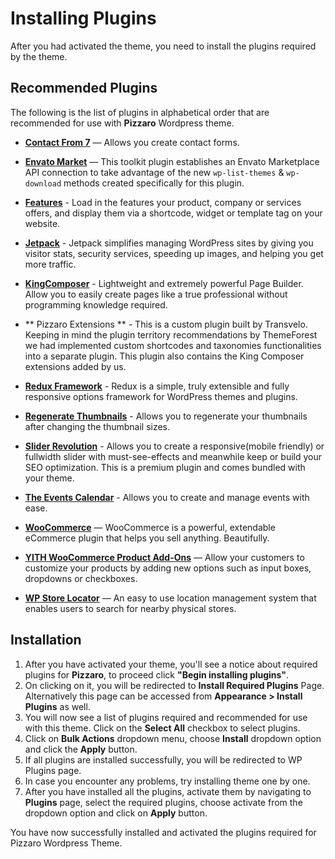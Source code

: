 # Installing Plugins

After you had activated the theme, you need to install the plugins required by the theme.

## Recommended Plugins

The following is the list of plugins in alphabetical order that are recommended for use with **Pizzaro** Wordpress theme.

* **[Contact From 7](https://wordpress.org/plugins/contact-form-7/)** — Allows you create contact forms.

* **[Envato Market](https://github.com/envato/wp-envato-market)** — This toolkit plugin establishes an Envato Marketplace API connection to take advantage of the new `wp-list-themes` & `wp-download` methods created specifically for this plugin.

* **[Features](https://wordpress.org/plugins/features-by-woothemes/)** - Load in the features your product, company or services offers, and display them via a shortcode, widget or template tag on your website.

* **[Jetpack](https://wordpress.org/plugins/jetpack/)** - Jetpack simplifies managing WordPress sites by giving you visitor stats, security services, speeding up images, and helping you get more traffic.

* **[KingComposer](https://wordpress.org/plugins/kingcomposer/)** - Lightweight and extremely powerful Page Builder. Allow you to easily create pages like a true professional without programming knowledge required.

* ** Pizzaro Extensions ** - This is a custom plugin built by Transvelo. Keeping in mind the plugin territory recommendations by ThemeForest we had implemented custom shortcodes and taxonomies functionalities into a separate plugin. This plugin also contains the King Composer extensions added by us.

* **[Redux Framework](https://wordpress.org/plugins/redux-framework/)** - Redux is a simple, truly extensible and fully responsive options framework for WordPress themes and plugins.

* **[Regenerate Thumbnails](https://wordpress.org/plugins/regenerate-thumbnails/)** - Allows you to regenerate your thumbnails after changing the thumbnail sizes.

* **[Slider Revolution](http://codecanyon.net/item/slider-revolution-responsive-wordpress-plugin/2751380/)** - Allows you to create a responsive(mobile friendly) or fullwidth slider with must-see-effects and meanwhile keep or build your SEO optimization. This is a premium plugin and comes bundled with your theme.

* **[The Events Calendar](https://wordpress.org/plugins/the-events-calendar/)** - Allows you to create and manage events with ease.

* **[WooCommerce](https://wordpress.org/plugins/woocommerce/)** — WooCommerce is a powerful, extendable eCommerce plugin that helps you sell anything. Beautifully.

* **[YITH WooCommerce Product Add-Ons](https://wordpress.org/plugins/yith-woocommerce-product-add-ons/)** — Allow your customers to customize your products by adding new options such as input boxes, dropdowns or checkboxes.

* **[WP Store Locator](https://wordpress.org/plugins/wp-store-locator/)** — An easy to use location management system that enables users to search for nearby physical stores.

## Installation

1. After you have activated your theme, you'll see a notice about required plugins for **Pizzaro**, to proceed click **"Begin installing plugins"**.
2. On clicking on it, you will be redirected to **Install Required Plugins** Page. Alternatively this page can be accessed from **Appearance > Install Plugins** as well.
3. You will now see a list of plugins required and recommended for use with this theme. Click on the **Select All** checkbox to select plugins.
4. Click on **Bulk Actions** dropdown menu, choose **Install** dropdown option and click the **Apply** button.
5. If all plugins are installed successfully, you will be redirected to WP Plugins page.
6. In case you encounter any problems, try installing theme one by one.
7. After you have installed all the plugins, activate them by navigating to **Plugins** page, select the required plugins, choose activate from the dropdown option and click on **Apply** button.

You have now successfully installed and activated the plugins required for Pizzaro Wordpress Theme.
